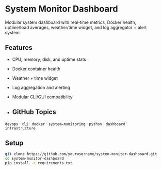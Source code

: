 # System Monitor Dashboard

Modular system dashboard with real-time metrics, Docker health, uptime/load averages, weather/time widget, and log aggregator + alert system.

## Features
- CPU, memory, disk, and uptime stats
- Docker container health
- Weather + time widget
- Log aggregation and alerting
- Modular CLI/GUI compatibility

- ## GitHub Topics
`devops` · `cli` · `docker` · `system-monitoring` · `python` · `dashboard` · `infrastructure`

## Setup
```bash
git clone https://github.com/yourusername/system-monitor-dashboard.git
cd system-monitor-dashboard
pip install -r requirements.txt
